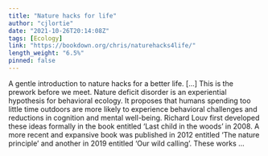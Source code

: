 ```yaml
---
title: "Nature hacks for life"
author: "cjlortie"
date: "2021-10-26T20:14:08Z"
tags: [Ecology]
link: "https://bookdown.org/chris/naturehacks4life/"
length_weight: "6.5%"
pinned: false
---
```


A gentle introduction to nature hacks for a better life. [...] This is the prework before we meet. Nature deficit disorder is an experiential hypothesis for behavioral ecology. It proposes that humans spending too little time outdoors are more likely to experience behavioral challenges and reductions in cognition and mental well-being. Richard Louv first developed these ideas formally in the book entitled ‘Last child in the woods’ in 2008. A more recent and expansive book was published in 2012 entitled ‘The nature principle’ and another in 2019 entitled ‘Our wild calling’. These works ...
